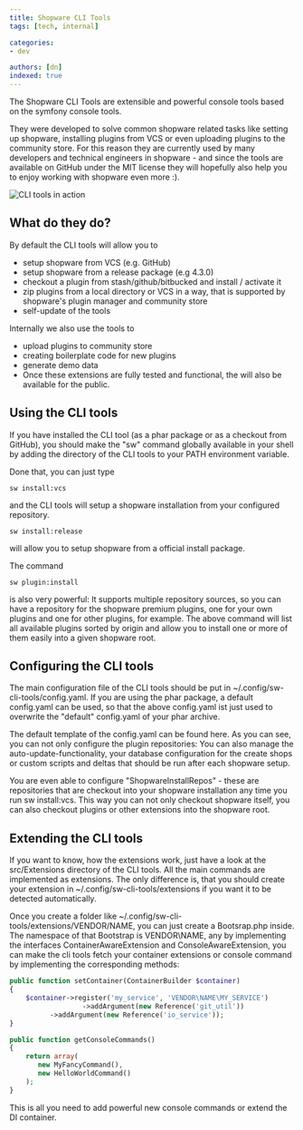 ```yaml
---
title: Shopware CLI Tools
tags: [tech, internal]

categories:
- dev

authors: [dn]
indexed: true
---
```


The Shopware CLI Tools are extensible and powerful console tools based on the symfony console tools.

They were developed to solve common shopware related tasks like setting up shopware, installing plugins from VCS or even uploading plugins to the community store. For this reason they are currently used by many developers and technical engineers in shopware - and since the tools are available on GitHub under the MIT license they will hopefully also help you to enjoy working with shopware even more :).

![CLI tools in action](/blog/img/shopware-cli-tools.png)

## What do they do?
By default the CLI tools will allow you to

- setup shopware from VCS (e.g. GitHub)
- setup shopware from a release package (e.g 4.3.0)
- checkout a plugin from stash/github/bitbucked and install / activate it
- zip plugins from a local directory or VCS in a way, that is supported by shopware's plugin manager and community store
- self-update of the tools

Internally we also use the tools to

- upload plugins to community store
- creating boilerplate code for new plugins
- generate demo data
- Once these extensions are fully tested and functional, the will also be available for the public.

## Using the CLI tools
If you have installed the CLI tool (as a phar package or as a checkout from GitHub), you should make the "sw" command globally available in your shell by adding the directory of the CLI tools to your PATH environment variable.

Done that, you can just type

`sw install:vcs`

and the CLI tools will setup a shopware installation from your configured repository.

`sw install:release`

will allow you to setup shopware from a official install package.

The command

`sw plugin:install`

is also very powerful: It supports multiple repository sources, so you can have a repository for the shopware premium plugins, one for your own plugins and one for other plugins, for example. The above command will list all available plugins sorted by origin and allow you to install one or more of them easily into a given shopware root.

## Configuring the CLI tools
The main configuration file of the CLI tools should be put in ~/.config/sw-cli-tools/config.yaml. If you are using the phar package, a default config.yaml can be used, so that the above config.yaml ist just used to overwrite the "default" config.yaml of your phar archive.

The default template of the config.yaml can be found here. As you can see, you can not only configure the plugin repositories: You can also manage the auto-update-functionality, your database configuration for the create shops or custom scripts and deltas that should be run after each shopware setup.

You are even able to configure "ShopwareInstallRepos" - these are repositories that are checkout into your shopware installation any time you run sw install:vcs. This way you can not only checkout shopware itself, you can also checkout plugins or other extensions into the shopware root.

## Extending the CLI tools
If you want to know, how the extensions work, just have a look at the src/Extensions directory of the CLI tools. All the main commands are implemented as extensions. The only difference is, that you should create your extension in ~/.config/sw-cli-tools/extensions if you want it to be detected automatically.

Once you create a folder like ~/.config/sw-cli-tools/extensions/VENDOR/NAME, you can just create a Bootsrap.php inside. The namespace of that Bootstrap is VENDOR\NAME, any by implementing the interfaces ContainerAwareExtension and ConsoleAwareExtension, you can make the cli tools fetch your container extensions or console command by implementing the corresponding methods:

```php
public function setContainer(ContainerBuilder $container)
{
	$container->register('my_service', 'VENDOR\NAME\MY_SERVICE')
                  ->addArgument(new Reference('git_util'))
		  ->addArgument(new Reference('io_service'));
}

public function getConsoleCommands()
{
    return array(
       new MyFancyCommand(),
       new HelloWorldCommand()
    );
}
```

This is all you need to add powerful new console commands or extend the DI container.
